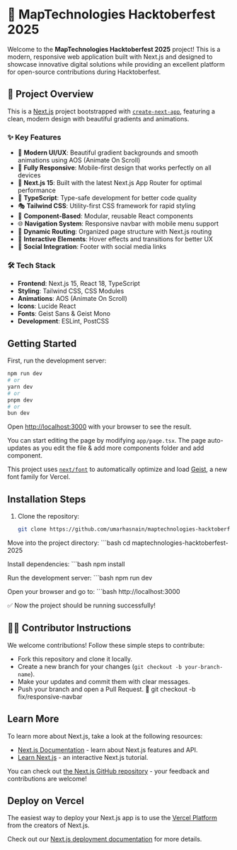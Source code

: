 # 🚀 MapTechnologies Hacktoberfest 2025

Welcome to the **MapTechnologies Hacktoberfest 2025** project! This is a modern, responsive web application built with Next.js and designed to showcase innovative digital solutions while providing an excellent platform for open-source contributions during Hacktoberfest.

## 🌟 Project Overview

This is a [Next.js](https://nextjs.org) project bootstrapped with [`create-next-app`](https://nextjs.org/docs/app/api-reference/cli/create-next-app), featuring a clean, modern design with beautiful gradients and animations.

### ✨ Key Features

- 🎨 **Modern UI/UX**: Beautiful gradient backgrounds and smooth animations using AOS (Animate On Scroll)
- 📱 **Fully Responsive**: Mobile-first design that works perfectly on all devices
- 🔧 **Next.js 15**: Built with the latest Next.js App Router for optimal performance
- 🎯 **TypeScript**: Type-safe development for better code quality
- 🎭 **Tailwind CSS**: Utility-first CSS framework for rapid styling
- 🧩 **Component-Based**: Modular, reusable React components
- 🌐 **Navigation System**: Responsive navbar with mobile menu support
- 📄 **Dynamic Routing**: Organized page structure with Next.js routing
- 🎪 **Interactive Elements**: Hover effects and transitions for better UX
- 🔗 **Social Integration**: Footer with social media links

### 🛠️ Tech Stack

- **Frontend**: Next.js 15, React 18, TypeScript
- **Styling**: Tailwind CSS, CSS Modules
- **Animations**: AOS (Animate On Scroll)
- **Icons**: Lucide React
- **Fonts**: Geist Sans & Geist Mono
- **Development**: ESLint, PostCSS

## Getting Started

First, run the development server:

```bash
npm run dev
# or
yarn dev
# or
pnpm dev
# or
bun dev
```

Open [http://localhost:3000](http://localhost:3000) with your browser to see the result.

You can start editing the page by modifying `app/page.tsx`. The page auto-updates as you edit the file & add more components folder and add component.

This project uses [`next/font`](https://nextjs.org/docs/app/building-your-application/optimizing/fonts) to automatically optimize and load [Geist](https://vercel.com/font), a new font family for Vercel.


## Installation Steps

1. Clone the repository:
   ```bash
   git clone https://github.com/umarhasnain/maptechnologies-hacktoberfest-2025.git

Move into the project directory:
    ```bash
    cd maptechnologies-hacktoberfest-2025

Install dependencies:
    ```bash
    npm install

Run the development server:
    ```bash
    npm run dev

Open your browser and go to:
    ```bash
    http://localhost:3000

✅ Now the project should be running successfully!

## 🧑‍💻 Contributor Instructions

We welcome contributions! Follow these simple steps to contribute:

- Fork this repository and clone it locally.  
- Create a new branch for your changes (`git checkout -b your-branch-name`).  
- Make your updates and commit them with clear messages.  
- Push your branch and open a Pull Request. 🚀
git checkout -b fix/responsive-navbar


## Learn More

To learn more about Next.js, take a look at the following resources:

- [Next.js Documentation](https://nextjs.org/docs) - learn about Next.js features and API.
- [Learn Next.js](https://nextjs.org/learn) - an interactive Next.js tutorial.

You can check out [the Next.js GitHub repository](https://github.com/vercel/next.js) - your feedback and contributions are welcome!

## Deploy on Vercel

The easiest way to deploy your Next.js app is to use the [Vercel Platform](https://vercel.com/new?utm_medium=default-template&filter=next.js&utm_source=create-next-app&utm_campaign=create-next-app-readme) from the creators of Next.js.

Check out our [Next.js deployment documentation](https://nextjs.org/docs/app/building-your-application/deploying) for more details.


